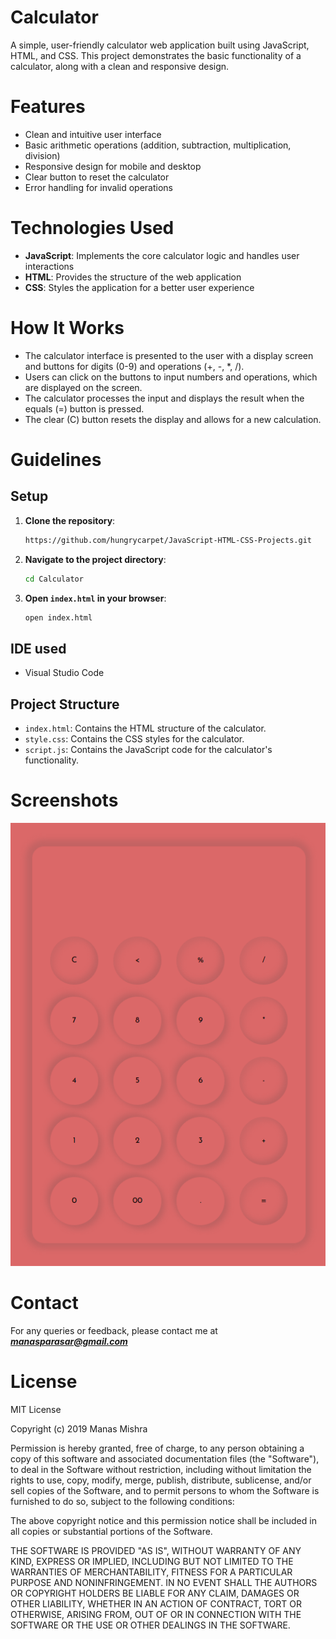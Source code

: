 # Calculator

A simple, user-friendly calculator web application built using JavaScript, HTML, and CSS. This project demonstrates the basic functionality of a calculator, along with a clean and responsive design.

# Features
* Clean and intuitive user interface
* Basic arithmetic operations (addition, subtraction, multiplication, division)
* Responsive design for mobile and desktop
* Clear button to reset the calculator
* Error handling for invalid operations

# Technologies Used
* **JavaScript**: Implements the core calculator logic and handles user interactions
* **HTML**: Provides the structure of the web application
* **CSS**: Styles the application for a better user experience

# How It Works
* The calculator interface is presented to the user with a display screen and buttons for digits (0-9) and operations (+, -, *, /).
* Users can click on the buttons to input numbers and operations, which are displayed on the screen.
* The calculator processes the input and displays the result when the equals (=) button is pressed.
* The clear (C) button resets the display and allows for a new calculation.

# Guidelines
## Setup
1. **Clone the repository**:
    ```bash
    https://github.com/hungrycarpet/JavaScript-HTML-CSS-Projects.git
    ```
2. **Navigate to the project directory**:
    ```bash
    cd Calculator
    ```
3. **Open `index.html` in your browser**:
    ```bash
    open index.html
    ```
    
## IDE used
* Visual Studio Code
  
## Project Structure
* `index.html`: Contains the HTML structure of the calculator.
* `style.css`: Contains the CSS styles for the calculator.
* `script.js`: Contains the JavaScript code for the calculator's functionality.

# Screenshots
![Calculator Interface](assets/calculator_screenshot.png "Calculator Interface")

# Contact
For any queries or feedback, please contact me at ***manasparasar@gmail.com***

# License
MIT License

Copyright (c) 2019 Manas Mishra

Permission is hereby granted, free of charge, to any person obtaining a copy
of this software and associated documentation files (the "Software"), to deal
in the Software without restriction, including without limitation the rights
to use, copy, modify, merge, publish, distribute, sublicense, and/or sell
copies of the Software, and to permit persons to whom the Software is
furnished to do so, subject to the following conditions:

The above copyright notice and this permission notice shall be included in all
copies or substantial portions of the Software.

THE SOFTWARE IS PROVIDED "AS IS", WITHOUT WARRANTY OF ANY KIND, EXPRESS OR
IMPLIED, INCLUDING BUT NOT LIMITED TO THE WARRANTIES OF MERCHANTABILITY,
FITNESS FOR A PARTICULAR PURPOSE AND NONINFRINGEMENT. IN NO EVENT SHALL THE
AUTHORS OR COPYRIGHT HOLDERS BE LIABLE FOR ANY CLAIM, DAMAGES OR OTHER
LIABILITY, WHETHER IN AN ACTION OF CONTRACT, TORT OR OTHERWISE, ARISING FROM,
OUT OF OR IN CONNECTION WITH THE SOFTWARE OR THE USE OR OTHER DEALINGS IN THE
SOFTWARE.
